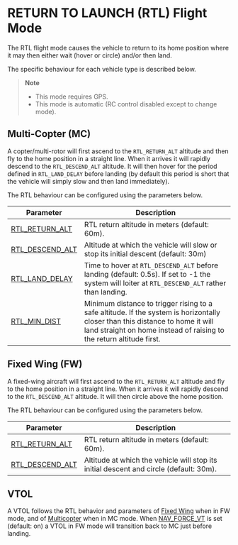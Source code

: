 # RETURN TO LAUNCH (RTL) Flight Mode

The RTL flight mode causes the vehicle to return to its home position where it may then either wait (hover or circle) and/or then land.

The specific behaviour for each vehicle type is described below.

> **Note** 
>  * This mode requires GPS.
>  * This mode is automatic (RC control disabled except to change mode).


## Multi-Copter (MC)

A copter/multi-rotor will first ascend to the `RTL_RETURN_ALT` altitude and then fly to the home position in a straight line. When it arrives it will rapidly descend to the `RTL_DESCEND_ALT` altitude. It will then hover for the period defined in `RTL_LAND_DELAY` before landing (by default this period is short that the vehicle will simply slow and then land immediately).

The RTL behaviour can be configured using the parameters below.

Parameter | Description
--- | ---
[RTL_RETURN_ALT](../advanced_config/parameter_reference.md#RTL_RETURN_ALT) | RTL return altitude in meters (default: 60m).
[RTL_DESCEND_ALT](../advanced_config/parameter_reference.md#RTL_DESCEND_ALT) | Altitude at which the vehicle will slow or stop its initial descent (default: 30m)
[RTL_LAND_DELAY](../advanced_config/parameter_reference.md#RTL_LAND_DELAY) | Time to hover at `RTL_DESCEND_ALT` before landing (default: 0.5s). If set to -1 the system will loiter at `RTL_DESCEND_ALT` rather than landing.
[RTL_MIN_DIST](../advanced_config/parameter_reference.md#RTL_MIN_DIST) | Minimum distance to trigger rising to a safe altitude. If the system is horizontally closer than this distance to home it will land straight on home instead of raising to the return altitude first.


## Fixed Wing (FW)

A fixed-wing aircraft will first ascend to the `RTL_RETURN_ALT` altitude and fly to the home position in a straight line. When it arrives it will rapidly descend to the `RTL_DESCEND_ALT` altitude. It will then circle above the home position.

The RTL behaviour can be configured using the parameters below.

Parameter | Description
--- | ---
[RTL_RETURN_ALT](../advanced_config/parameter_reference.md#RTL_RETURN_ALT) | RTL return altitude in meters (default: 60m).
[RTL_DESCEND_ALT](../advanced_config/parameter_reference.md#RTL_DESCEND_ALT) | Altitude at which the vehicle will stop its initial descent and circle (default: 30m).


## VTOL

A VTOL follows the RTL behavior and parameters of [Fixed Wing](#fixed-wing-fw) when in FW mode, and of [Multicopter](#multi-copter-mc) when in MC mode. When  [NAV_FORCE_VT](../advanced_config/parameter_reference.md#NAV_FORCE_VT) is set (default: on) a VTOL in FW mode will transition back to MC just before landing.
